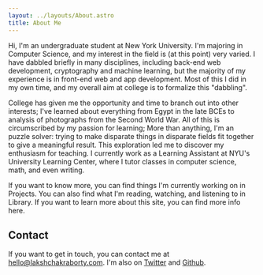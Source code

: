```yaml
---
layout: ../layouts/About.astro
title: About Me
---
```


Hi, I'm an undergraduate student at New York University. I'm majoring
in Computer Science, and my interest in the field is (at this point)
very varied. I have dabbled briefly in many disciplines, including
back-end web development, cryptography and machine learning, but the
majority of my experience is in front-end web and app development.
Most of this I did in my own time, and my overall aim at college is to
formalize this "dabbling".

College has given me the opportunity and time to branch out into other
interests; I've learned about everything from Egypt in the late BCEs
to analysis of photographs from the Second World War. All of this is
circumscribed by my passion for learning; More than anything, I'm an
puzzle solver: trying to make disparate things in disparate fields fit
together to give a meaningful result. This exploration led me to
discover my enthusiasm for teaching. I currently work as a Learning
Assistant at NYU's University Learning Center, where I tutor classes
in computer science, math, and even writing.

If you want to know more, you can find things I'm currently working on
in Projects. You can also find what I'm reading, watching, and listening
to in Library. If you want to learn more about this site, you can find
more info here.

## Contact

If you want to get in touch, you can contact me at hello@lakshchakraborty.com. I'm also on [Twitter](https://twitter.com/_nullref_) and [Github](https://github.com/reftonull).
